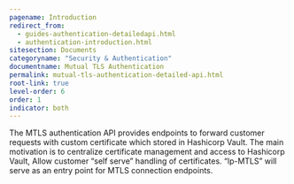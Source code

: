 ```yaml
---
pagename: Introduction
redirect_from:
  - guides-authentication-detailedapi.html
  - authentication-introduction.html
sitesection: Documents
categoryname: "Security & Authentication"
documentname: Mutual TLS Authentication
permalink: mutual-tls-authentication-detailed-api.html
root-link: true
level-order: 6
order: 1
indicator: both
---
```



The MTLS authentication API provides endpoints to forward customer requests with custom certificate which stored in Hashicorp Vault. 
The main motivation is to centralize certificate management and access to Hashicorp Vault, Allow customer “self serve” handling of certificates.
“lp-MTLS” will serve as an entry point for MTLS connection endpoints.
